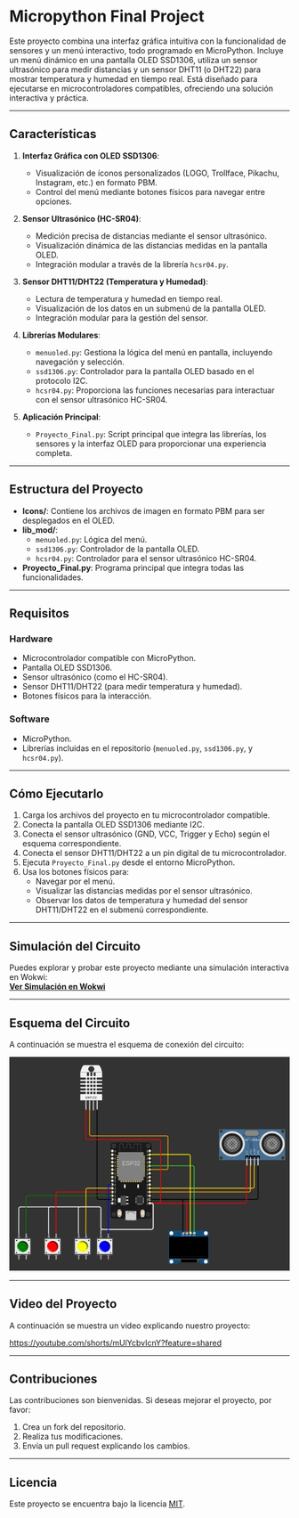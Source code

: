 # Micropython Final Project

Este proyecto combina una interfaz gráfica intuitiva con la funcionalidad de sensores y un menú interactivo, todo programado en MicroPython. Incluye un menú dinámico en una pantalla OLED SSD1306, utiliza un sensor ultrasónico para medir distancias y un sensor DHT11 (o DHT22) para mostrar temperatura y humedad en tiempo real. Está diseñado para ejecutarse en microcontroladores compatibles, ofreciendo una solución interactiva y práctica.

---

## Características

1. **Interfaz Gráfica con OLED SSD1306**:
   - Visualización de íconos personalizados (LOGO, Trollface, Pikachu, Instagram, etc.) en formato PBM.
   - Control del menú mediante botones físicos para navegar entre opciones.

2. **Sensor Ultrasónico (HC-SR04)**:
   - Medición precisa de distancias mediante el sensor ultrasónico.
   - Visualización dinámica de las distancias medidas en la pantalla OLED.
   - Integración modular a través de la librería `hcsr04.py`.

3. **Sensor DHT11/DHT22 (Temperatura y Humedad)**:
   - Lectura de temperatura y humedad en tiempo real.
   - Visualización de los datos en un submenú de la pantalla OLED.
   - Integración modular para la gestión del sensor.

4. **Librerías Modulares**:
   - `menuoled.py`: Gestiona la lógica del menú en pantalla, incluyendo navegación y selección.
   - `ssd1306.py`: Controlador para la pantalla OLED basado en el protocolo I2C.
   - `hcsr04.py`: Proporciona las funciones necesarias para interactuar con el sensor ultrasónico HC-SR04.

5. **Aplicación Principal**:
   - `Proyecto_Final.py`: Script principal que integra las librerías, los sensores y la interfaz OLED para proporcionar una experiencia completa.

---

## Estructura del Proyecto

- **Icons/**: Contiene los archivos de imagen en formato PBM para ser desplegados en el OLED.
- **lib_mod/**:
  - `menuoled.py`: Lógica del menú.
  - `ssd1306.py`: Controlador de la pantalla OLED.
  - `hcsr04.py`: Controlador para el sensor ultrasónico HC-SR04.
- **Proyecto_Final.py**: Programa principal que integra todas las funcionalidades.

---

## Requisitos

### Hardware

- Microcontrolador compatible con MicroPython.
- Pantalla OLED SSD1306.
- Sensor ultrasónico (como el HC-SR04).
- Sensor DHT11/DHT22 (para medir temperatura y humedad).
- Botones físicos para la interacción.

### Software

- MicroPython.
- Librerías incluidas en el repositorio (`menuoled.py`, `ssd1306.py`, y `hcsr04.py`).

---

## Cómo Ejecutarlo

1. Carga los archivos del proyecto en tu microcontrolador compatible.
2. Conecta la pantalla OLED SSD1306 mediante I2C.
3. Conecta el sensor ultrasónico (GND, VCC, Trigger y Echo) según el esquema correspondiente.
4. Conecta el sensor DHT11/DHT22 a un pin digital de tu microcontrolador.
5. Ejecuta `Proyecto_Final.py` desde el entorno MicroPython.
6. Usa los botones físicos para:
   - Navegar por el menú.
   - Visualizar las distancias medidas por el sensor ultrasónico.
   - Observar los datos de temperatura y humedad del sensor DHT11/DHT22 en el submenú correspondiente.

---

## Simulación del Circuito

Puedes explorar y probar este proyecto mediante una simulación interactiva en Wokwi:  
**[Ver Simulación en Wokwi](https://wokwi.com/projects/415076751912840193)**

---

## Esquema del Circuito

A continuación se muestra el esquema de conexión del circuito:

![Esquema del Circuito](./image.jpeg)

---
## Video del Proyecto

A continuación se muestra un video explicando nuestro proyecto:

https://youtube.com/shorts/mUlYcbvIcnY?feature=shared


--- 

## Contribuciones

Las contribuciones son bienvenidas. Si deseas mejorar el proyecto, por favor:
1. Crea un fork del repositorio.
2. Realiza tus modificaciones.
3. Envía un pull request explicando los cambios.

---

## Licencia

Este proyecto se encuentra bajo la licencia [MIT](LICENSE).